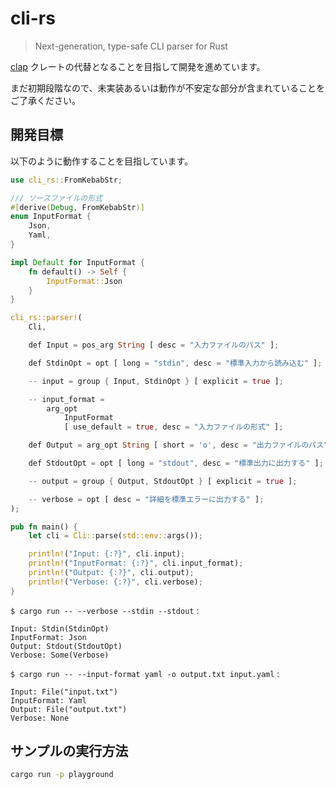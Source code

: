 # cli-rs

> Next-generation, type-safe CLI parser for Rust

[clap](https://crates.io/crates/clap) クレートの代替となることを目指して開発を進めています。

まだ初期段階なので、未実装あるいは動作が不安定な部分が含まれていることをご了承ください。

## 開発目標

以下のように動作することを目指しています。

```rust
use cli_rs::FromKebabStr;

/// ソースファイルの形式
#[derive(Debug, FromKebabStr)]
enum InputFormat {
    Json,
    Yaml,
}

impl Default for InputFormat {
    fn default() -> Self {
        InputFormat::Json
    }
}

cli_rs::parser!(
    Cli,

    def Input = pos_arg String [ desc = "入力ファイルのパス" ];

    def StdinOpt = opt [ long = "stdin", desc = "標準入力から読み込む" ];

    -- input = group { Input, StdinOpt } [ explicit = true ];

    -- input_format =
        arg_opt
            InputFormat
            [ use_default = true, desc = "入力ファイルの形式" ];

    def Output = arg_opt String [ short = 'o', desc = "出力ファイルのパス" ];

    def StdoutOpt = opt [ long = "stdout", desc = "標準出力に出力する" ];

    -- output = group { Output, StdoutOpt } [ explicit = true ];

    -- verbose = opt [ desc = "詳細を標準エラーに出力する" ];
);

pub fn main() {
    let cli = Cli::parse(std::env::args());

    println!("Input: {:?}", cli.input);
    println!("InputFormat: {:?}", cli.input_format);
    println!("Output: {:?}", cli.output);
    println!("Verbose: {:?}", cli.verbose);
}
```

`$ cargo run -- --verbose --stdin --stdout` :

```text
Input: Stdin(StdinOpt)
InputFormat: Json
Output: Stdout(StdoutOpt)
Verbose: Some(Verbose)
```

`$ cargo run -- --input-format yaml -o output.txt input.yaml` :

```text
Input: File("input.txt")
InputFormat: Yaml
Output: File("output.txt")
Verbose: None
```

## サンプルの実行方法

```bash
cargo run -p playground
```
